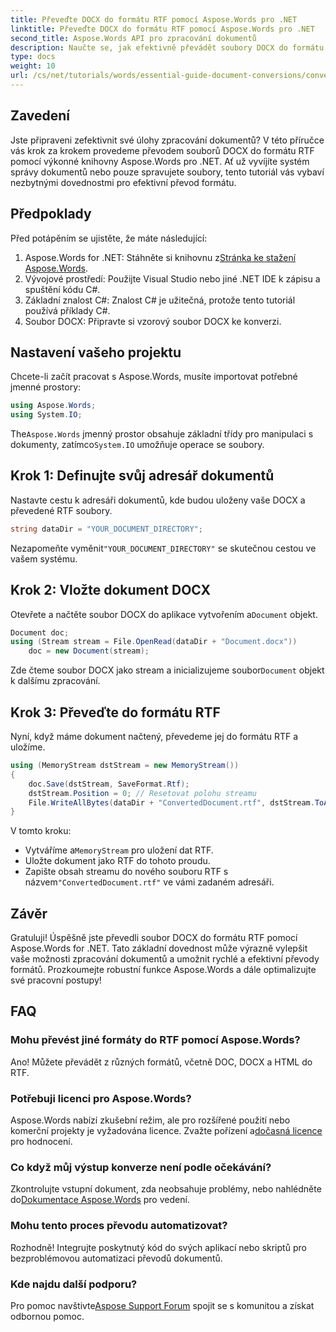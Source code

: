 ```yaml
---
title: Převeďte DOCX do formátu RTF pomocí Aspose.Words pro .NET
linktitle: Převeďte DOCX do formátu RTF pomocí Aspose.Words pro .NET
second_title: Aspose.Words API pro zpracování dokumentů
description: Naučte se, jak efektivně převádět soubory DOCX do formátu RTF pomocí knihovny Aspose.Words pro .NET. Tento podrobný průvodce pokrývá načítání dokumentů a ukládání převodů.
type: docs
weight: 10
url: /cs/net/tutorials/words/essential-guide-document-conversions/convert-docx-to-rtf/
---
```

## Zavedení

Jste připraveni zefektivnit své úlohy zpracování dokumentů? V této příručce vás krok za krokem provedeme převodem souborů DOCX do formátu RTF pomocí výkonné knihovny Aspose.Words pro .NET. Ať už vyvíjíte systém správy dokumentů nebo pouze spravujete soubory, tento tutoriál vás vybaví nezbytnými dovednostmi pro efektivní převod formátu.

## Předpoklady

Před potápěním se ujistěte, že máte následující:

1.  Aspose.Words for .NET: Stáhněte si knihovnu z[Stránka ke stažení Aspose.Words](https://releases.aspose.com/words/net/).
2. Vývojové prostředí: Použijte Visual Studio nebo jiné .NET IDE k zápisu a spuštění kódu C#.
3. Základní znalost C#: Znalost C# je užitečná, protože tento tutoriál používá příklady C#.
4. Soubor DOCX: Připravte si vzorový soubor DOCX ke konverzi. 

## Nastavení vašeho projektu

Chcete-li začít pracovat s Aspose.Words, musíte importovat potřebné jmenné prostory:

```csharp
using Aspose.Words;
using System.IO;
```

 The`Aspose.Words` jmenný prostor obsahuje základní třídy pro manipulaci s dokumenty, zatímco`System.IO` umožňuje operace se soubory.

## Krok 1: Definujte svůj adresář dokumentů

Nastavte cestu k adresáři dokumentů, kde budou uloženy vaše DOCX a převedené RTF soubory. 

```csharp
string dataDir = "YOUR_DOCUMENT_DIRECTORY";
```

 Nezapomeňte vyměnit`"YOUR_DOCUMENT_DIRECTORY"` se skutečnou cestou ve vašem systému.

## Krok 2: Vložte dokument DOCX

 Otevřete a načtěte soubor DOCX do aplikace vytvořením a`Document` objekt.

```csharp
Document doc;
using (Stream stream = File.OpenRead(dataDir + "Document.docx"))
    doc = new Document(stream);
```

 Zde čteme soubor DOCX jako stream a inicializujeme soubor`Document` objekt k dalšímu zpracování.

## Krok 3: Převeďte do formátu RTF

Nyní, když máme dokument načtený, převedeme jej do formátu RTF a uložíme.

```csharp
using (MemoryStream dstStream = new MemoryStream())
{
    doc.Save(dstStream, SaveFormat.Rtf);
    dstStream.Position = 0; // Resetovat polohu streamu
    File.WriteAllBytes(dataDir + "ConvertedDocument.rtf", dstStream.ToArray());
}
```

V tomto kroku:
-  Vytváříme a`MemoryStream` pro uložení dat RTF.
- Uložte dokument jako RTF do tohoto proudu.
-  Zapište obsah streamu do nového souboru RTF s názvem`"ConvertedDocument.rtf"` ve vámi zadaném adresáři.

## Závěr

Gratuluji! Úspěšně jste převedli soubor DOCX do formátu RTF pomocí Aspose.Words for .NET. Tato základní dovednost může výrazně vylepšit vaše možnosti zpracování dokumentů a umožnit rychlé a efektivní převody formátů. Prozkoumejte robustní funkce Aspose.Words a dále optimalizujte své pracovní postupy!

## FAQ

### Mohu převést jiné formáty do RTF pomocí Aspose.Words?
Ano! Můžete převádět z různých formátů, včetně DOC, DOCX a HTML do RTF.

### Potřebuji licenci pro Aspose.Words?
 Aspose.Words nabízí zkušební režim, ale pro rozšířené použití nebo komerční projekty je vyžadována licence. Zvažte pořízení a[dočasná licence](https://purchase.conholdate.com/temporary-license/) pro hodnocení.

### Co když můj výstup konverze není podle očekávání?
 Zkontrolujte vstupní dokument, zda neobsahuje problémy, nebo nahlédněte do[Dokumentace Aspose.Words](https://reference.aspose.com/words/net/) pro vedení.

### Mohu tento proces převodu automatizovat?
Rozhodně! Integrujte poskytnutý kód do svých aplikací nebo skriptů pro bezproblémovou automatizaci převodů dokumentů.

### Kde najdu další podporu?
Pro pomoc navštivte[Aspose Support Forum](https://forum.aspose.com/c/words/8) spojit se s komunitou a získat odbornou pomoc.